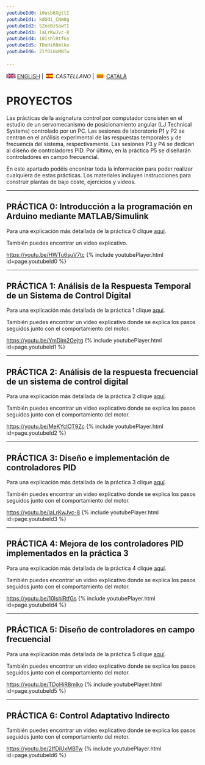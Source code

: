 ```yaml
---
youtubeId0: i0usb6XgttI
youtubeId1: kdUdi_CNm0g
youtubeId2: SZneBzSawTI
youtubeId3: laLrKwJvc-8
youtubeId4: 10IshlRtfGs
youtubeId5: TDoHiR8mlko
youtubeId6: 2IfDiUxMBTw

---
```



<img src="en.png" alt="English"> [ENGLISH](projects.md) | <img src="es.png" alt="Castellano"> *CASTELLANO* | <img src="ca.png" alt="Català"> [CATALÀ](projectes.md)

# PROYECTOS
Las prácticas de la asignatura control por computador consisten en el estudio de un servomecanismo de posicionamiento angular (LJ Technical Systems) controlado por un PC. Las sesiones de laboratorio P1 y P2 se centran en el análisis experimental de las respuestas temporales y de frecuencia del sistema, respectivamente. Las sesiones P3 y P4 se dedican al diseño de controladores PID. Por último, en la práctica P5 se diseñarán controladores en campo frecuencial.

En este apartado podéis encontrar toda la información para poder realizar cualquiera de estas prácticas. Los materiales incluyen instrucciones para construir plantas de bajo coste, ejercicios y vídeos.

<hr/>

## PRÁCTICA 0: Introducción a la programación en Arduino mediante MATLAB/Simulink

Para una explicación más detallada de la práctica 0 clique [aquí](P0_es.html).

También puedes encontrar un video explicativo.

<https://youtu.be/HWTu6suV7tc>
{% include youtubePlayer.html id=page.youtubeId0 %}
<br />

<hr/>

## PRÁCTICA 1: Análisis de la Respuesta Temporal de un Sistema de Control Digital

Para una explicación más detallada de la práctica 1 clique [aquí](P1_es.html).

También puedes encontrar un video explicativo donde se explica los pasos seguidos junto con el comportamiento del motor.

<https://youtu.be/YmDlm2Oejtg>
{% include youtubePlayer.html id=page.youtubeId1 %}
<br />

<hr/>

## PRÁCTICA 2: Análisis de la respuesta frecuencial de un sistema de control digital

Para una explicación más detallada de la práctica 2 clique [aquí](P2_es.html).

También puedes encontrar un video explicativo donde se explica los pasos seguidos junto con el comportamiento del motor.

<https://youtu.be/MeKYclOT9Zc>
{% include youtubePlayer.html id=page.youtubeId2 %}
<br />

<hr/>

## PRÁCTICA 3: Diseño e implementación de controladores PID

Para una explicación más detallada de la práctica 3 clique [aquí](P3_es.html).

También puedes encontrar un video explicativo donde se explica los pasos seguidos junto con el comportamiento del motor.

<https://youtu.be/laLrKwJvc-8>
{% include youtubePlayer.html id=page.youtubeId3 %}
<br />


<hr/>

## PRÁCTICA 4: Mejora de los controladores PID implementados en la práctica 3

Para una explicación más detallada de la práctica 4 clique [aquí](P4_es.html).

También puedes encontrar un video explicativo donde se explica los pasos seguidos junto con el comportamiento del motor.

<https://youtu.be/10IshlRtfGs>
{% include youtubePlayer.html id=page.youtubeId4 %}
<br />

<hr/>

## PRÁCTICA 5: Diseño de controladores en campo frecuencial

Para una explicación más detallada de la práctica 5 clique [aquí](P5_es.html).

También puedes encontrar un video explicativo donde se explica los pasos seguidos junto con el comportamiento del motor.

<https://youtu.be/TDoHiR8mlko>
{% include youtubePlayer.html id=page.youtubeId5 %}
<br />


<hr/>

## PRÁCTICA 6: Control Adaptativo Indirecto

También puedes encontrar un video explicativo donde se explica los pasos seguidos junto con el comportamiento del motor.

<https://youtu.be/2IfDiUxMBTw>
{% include youtubePlayer.html id=page.youtubeId6 %}
<br />



